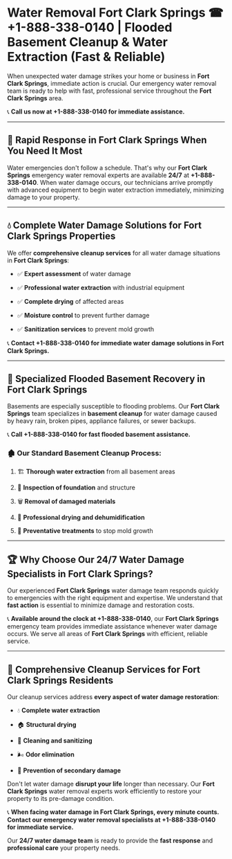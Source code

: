 # Water Removal Fort Clark Springs ☎ +1-888-338-0140 | Flooded Basement Cleanup & Water Extraction (Fast & Reliable)

When unexpected water damage strikes your home or business in **Fort Clark Springs**, immediate action is crucial. Our emergency water removal team is ready to help with fast, professional service throughout the **Fort Clark Springs** area. 

📞 **Call us now at +1-888-338-0140 for immediate assistance.**
---
## 🚀 Rapid Response in Fort Clark Springs When You Need It Most
Water emergencies don't follow a schedule. That's why our **Fort Clark Springs** emergency water removal experts are available **24/7** at **+1-888-338-0140**. When water damage occurs, our technicians arrive promptly with advanced equipment to begin water extraction immediately, minimizing damage to your property.
---
## 💧 Complete Water Damage Solutions for Fort Clark Springs Properties
We offer **comprehensive cleanup services** for all water damage situations in **Fort Clark Springs**:
- ✅ **Expert assessment** of water damage  
- ✅ **Professional water extraction** with industrial equipment  
- ✅ **Complete drying** of affected areas  
- ✅ **Moisture control** to prevent further damage  
- ✅ **Sanitization services** to prevent mold growth  
📞 **Contact +1-888-338-0140 for immediate water damage solutions in Fort Clark Springs.**
---
## 🌊 Specialized Flooded Basement Recovery in Fort Clark Springs
Basements are especially susceptible to flooding problems. Our **Fort Clark Springs** team specializes in **basement cleanup** for water damage caused by heavy rain, broken pipes, appliance failures, or sewer backups. 
📞 **Call +1-888-338-0140 for fast flooded basement assistance.**
### 🏚️ Our Standard Basement Cleanup Process:
1. 🏗️ **Thorough water extraction** from all basement areas  
2. 🔎 **Inspection of foundation** and structure  
3. 🗑️ **Removal of damaged materials**  
4. 💨 **Professional drying and dehumidification**  
5. 🚫 **Preventative treatments** to stop mold growth  
---
## 🏆 Why Choose Our 24/7 Water Damage Specialists in Fort Clark Springs?
Our experienced **Fort Clark Springs** water damage team responds quickly to emergencies with the right equipment and expertise. We understand that **fast action** is essential to minimize damage and restoration costs.
📞 **Available around the clock at +1-888-338-0140**, our **Fort Clark Springs** emergency team provides immediate assistance whenever water damage occurs. We serve all areas of **Fort Clark Springs** with efficient, reliable service.
---
## 🧹 Comprehensive Cleanup Services for Fort Clark Springs Residents
Our cleanup services address **every aspect of water damage restoration**:
- 💧 **Complete water extraction**  
- 🏠 **Structural drying**  
- 🧼 **Cleaning and sanitizing**  
- 🌬️ **Odor elimination**  
- 🚫 **Prevention of secondary damage**  
Don't let water damage **disrupt your life** longer than necessary. Our **Fort Clark Springs** water removal experts work efficiently to restore your property to its pre-damage condition.
📞 **When facing water damage in Fort Clark Springs, every minute counts. Contact our emergency water removal specialists at +1-888-338-0140 for immediate service.**
Our **24/7 water damage team** is ready to provide the **fast response** and **professional care** your property needs.
